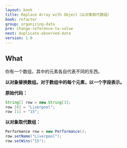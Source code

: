 ```yaml
---
layout: book
title: Replace Array with Object（以对象取代数组）
book: refactor
group: organizing-data
pre: change-reference-to-value
next: duplicate-observed-data
version: 1.0
---
```


## What

你有一个数组，其中的元素各自代表不同的东西。

**以对象替换数组。对于数组中的每个元素，以一个字段表示。**


**原始代码：**

```java
String[] row = new String[3]; 
row [0] = "Liverpool";
row [1] = "15";
```

**以对象取代数组：**

```java
Performance row = new Performance(); 
row.setName("Liverpool");
row.setWins("15");
```
